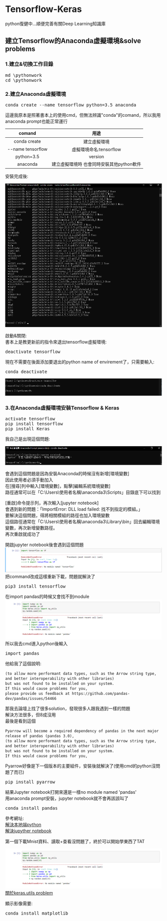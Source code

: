 # Tensorflow-Keras

python復健中...順便完善有關Deep Learning知識庫

## 建立Tensorflow的Anaconda虛擬環境&solve problems  

### 1.建立&切換工作目錄  

<pre>
md \pythonwork
cd \pythonwork
</code></pre>

### 2.建立Anaconda虛擬環境  

<pre>
conda create --name tensorflow python=3.5 anaconda
</code></pre>
這邊我原本是照著書本上的使用cmd，但無法辨識"conda"的comand，所以我用anaconda prompt也能正常運行


|  comand   | 用途  |
|  :----:  | :----:  |
|  conda create  | 建立虛擬環境  |
| --name tensorflow  | 虛擬環境命名:tensorflow |
| python=3.5  | version |
| anaconda  | 建立虛擬環境時 也會同時安裝其他python軟件 |

安裝完成後:  

![註解1](/images/1.png "1")

啟動&關閉:  
書本上是教更新前的指令來退出tensorflow虛擬環境:  
<pre>
deactivate tensorflow
</code></pre>


現在不需要在後面添加要退出的python name of envirement了，只需要輸入:  
<pre>
conda deactivate
</code></pre>

![註解2](/images/2.png "2")


### 3.在Anaconda虛擬環境安裝Tensorflow & Keras  

<pre>
activate tensorflow
pip install tensorflow
pip install Keras
</code></pre>


我自己是出現這個問題:  

![註解3](/images/3.png "3")


會遇到這個問題是因為安裝Anaconda的時候沒有新增[環境變數]  
因此使用者必須手動加入  
在[搜尋]列中輸入[環境變數]，點擊[編輯系統環境變數]    
路徑通常可以在「C:\Users\使用者名稱\anaconda3\Scripts」目錄底下可以找到    


[重啟]命令提示列，再次輸入[jupyter notebook]  
會遇到新的問題：「ImportError: DLL load failed: 找不到指定的模組。」  
要解決這個問題，得將相關模組的路徑也加入環境變數  
這個路徑通常在「C:\Users\使用者名稱\anaconda3\Library\bin」回去編輯環境變數，再次新增變數路徑。  
再次重啟就成功了  


開啟jupyter notebook後會遇到這個問題  
![註解4](/images/4.png "4")
把command改成這樣重新下載，問題就解決了  
<pre>
pip3 install tensorflow
</code></pre>


在import pandas的時候又會找不到module  
![註解5](/images/5.png "5")  
所以我去cmd進入python後輸入  
<pre>
import pandas
</code></pre>

他給我了這個說明:  

```
(to allow more performant data types, such as the Arrow string type, and better interoperability with other libraries)
but was not found to be installed on your system.
If this would cause problems for you,
please provide us feedback at https://github.com/pandas-dev/pandas/issues/54466
```

那我去論壇上找了很多solution，發現很多人跟我遇到一樣的問題  
解決方法很多，但8成沒用  
最後是看到這個  

```
Pyarrow will become a required dependency of pandas in the next major release of pandas (pandas 3.0),
(to allow more performant data types, such as the Arrow string type, and better interoperability with other libraries)
but was not found to be installed on your system.
If this would cause problems for you,
```

Pyarrow好像是下一個版本的主要組件，安裝後就解決了(使用cmd的python沒問題了而已)  

<pre>
pip install pyarrow
</code></pre>

結果Jupyter notebook打開來還是一樣no module named 'pandas'  
用anaconda prompt安裝，jupyter notebook就不會再該該叫了  

<pre>
conda install pandas
</code></pre>

參考網址:  
[解決本地端python](https://saturncloud.io/blog/how-to-fix-modulenotfounderror-no-module-named-pandas/)  
[解決jupyther notebook](https://saturncloud.io/blog/jupyter-notebook-no-module-named-pandas/)  

第一個下載Mnist資料、讀取+查看沒問題了，終於可以開始學東西了TAT  

![註解6](/images/5.png "6")  
[關於keras.utils problem](https://github.com/ShawnHymel/computer-vision-with-embedded-machine-learning/blob/master/1.2.3%20-%20Training%20an%20Image%20Classifier%20with%20Keras/image_classifier_dnn.ipynb)  


顯示影像需要:  

<pre>
conda install matplotlib
</code></pre>
